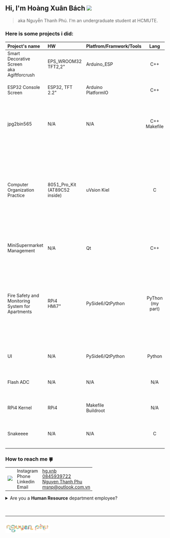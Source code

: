 <h2 align="left">Hi, I'm <b>Hoàng Xuân Bách</b> <img src="https://media.giphy.com/media/mGcNjsfWAjY5AEZNw6/giphy.gif" width="50"></h2>

>  aka Nguyễn Thanh Phú. I'm an undergraduate student at HCMUTE.

### Here is some projects i did:
|  Project's name |     HW     | Platfrom/Framwork/Tools |   Lang   | Category | Description | Link  |
| :---            |   :-----   | :-----                  |   :---:  | :---:    | :----       | :---: |
| Smart Decorative Screen<br>aka Agiftforcrush     | EPS_WROOM32<br>TFT2,2" | Arduino_ESP<br> | C++ | IoT | A gift for crush (included HW).  | [link](https://github.com/hg-xnb/agiftforcursh/tree/main) |
| ESP32 Console Screen| ESP32, TFT 2.2" | Arduino<br>PlatformIO| C++ | N/A | Create console.h to log information to the TFT screen. | [link](https://github.com/hg-xnb/tft-esp32-console.git) |
| jpg2bin565      |   N/A      | N/A                     | C++<br>Makefile      | OOP<br>(Image utils) |  The C++ program to convert an JPG image to BIN image (that can be read and displayed in [agiftforcrush](https://github.com/hg-xnb/agiftforcursh/tree/main). | [link](https://github.com/hg-xnb/jpg2bin565.git) |
| Computer Organization Practice | 8051_Pro_Kit (AT89C52 inside) | uVsion Kiel | C | Embedded | - Control the compenents are connected to AT89C52 on the kit by config some registers using Clang.<br> - Make driver (I2C, SPI) to read/write with realtime IC, ADC/DAC IC, LCD16x2, HC05-like bluetooth module. | [limk](https://github.com/hg-xnb/at89c52_proj) |
| MiniSupermarket Management | N/A | Qt | C++ | UI/OOP | Make a app to manage the MiniSupermarket using C++ with Qt framework. | [link](https://github.com/hg-xnb/minisupermarket_management_proj) |
| Fire Safety and Monitoring System for Apartments | RPi4<br>HMi7" | PySide6/QtPython | PyThon (my part) | IoT | Create a system that can detect gas and fire, trigger an on-site warning, and send notifications to a website. Additionally, it tracks temperature and humidity, and displays the data in a chart on the dashboard. | [link](https://github.com/hg-xnb/siciot_capstoneproj) |
| UI | N/A | PySide6/QtPython  | Python | UI | The task in ITFA course to make the local UI for a system. | [link](https://github.com/hg-xnb/gui_pyqt6) |
| Flash ADC   | N/A  | N/A | N/A |  IC Design | Design a Flash ADC 3 bits using Cadence with Samsung's 90nm process. | [link](https://github.com/hg-xnb/flash_adc) |
| RPi4 Kernel | RPi4 | Makefile<br>Buildroot | N/A | Embedded | Make a RPi kernel for writing driver/cross-compiling later. | [link](https://github.com/hg-xnb/build_rpi4_kernel) |
| Snakeeee    | N/A  | N/A      | C   | N/A      | Snake game in console, C-version for a game in `8051_pro_kit`.| [link](https://github.com/hg-xnb/snake8x8_proj) |

<h3 align="left"> How to reach me 🍀 </h3>

|      |      |         |
| :--: | :--  |  :----  |
| <img src="https://media0.giphy.com/media/v1.Y2lkPTc5MGI3NjExYnV4d3I3d3FvdHUzeGg0a3htejcwb2hsMWpsYnc5bmQxN21sbjRrMCZlcD12MV9pbnRlcm5hbF9naWZfYnlfaWQmY3Q9Zw/3oriOaQb6x2zlDaaeQ/giphy.gif" width="100"> | Instagram<br>Phone<br>Linkedin<Br>Email| [hg.xnb](https://www.instagram.com/hg.xnb)<br>[0845939722](https://zaloapp.com/qr/p/p7i50akv346q)<br>[Nguyen Thanh Phu](https://www.linkedin.com/in/phu-nguyen-thanh-438966261/)<br>msnp@outlook.com.vn |


<details>
<summary>
Are you a <b>Human Resource</b> department employee?
</summary>

👉 [Here](https://drive.google.com/drive/folders/14cW4-Gt1y7T0G9KDhr4ZR614RIMPlJSN?usp=sharing) is my resume, I'm looking for an intern jobbbbb...

</details>
<br>
<br>

---

<h3 align="left"></b> <img src="https://raw.githubusercontent.com/hg-xnb/hg-xnb/refs/heads/main/logo-nguyen-phu-1.png" height="30"></h3>
